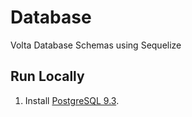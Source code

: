 # Database
Volta Database Schemas using Sequelize

## Run Locally

1. Install [PostgreSQL 9.3](http://www.postgresql.org/docs/9.3/interactive/installation.html).